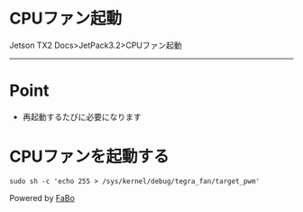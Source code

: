 # CPUファン起動
Jetson TX2 Docs>JetPack3.2>CPUファン起動
<hr>


# Point
* 再起動するたびに必要になります

# CPUファンを起動する
```
sudo sh -c 'echo 255 > /sys/kernel/debug/tegra_fan/target_pwm'
```


Powered by [FaBo](http://www.fabo.io)